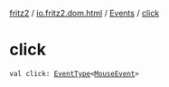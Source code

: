 [fritz2](../../index.md) / [io.fritz2.dom.html](../index.md) / [Events](index.md) / [click](./click.md)

# click

`val click: `[`EventType`](../-event-type/index.md)`<`[`MouseEvent`](https://kotlinlang.org/api/latest/jvm/stdlib/org.w3c.dom.events/-mouse-event/index.html)`>`